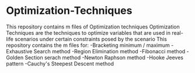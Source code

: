# Optimization-Techniques
This repository contains m files of Optimization techniques
Optimization Techniques are the techniques to optimize variables that are used in real-life scenarios under certain constraints posed by the scenario
This repository contains the m files for:
-Bracketing minimum / maximum
-Exhaustive Search method
-Region Elimination method
-Fibonacci method
-Golden Section serach method
-Newton Raphson method
-Hooke Jeeves pattern
-Cauchy's Steepest Descent method

